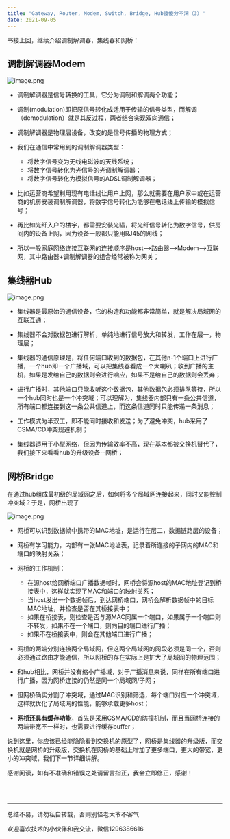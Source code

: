 ```yaml
---
title: "Gateway, Router, Modem, Switch, Bridge, Hub傻傻分不清（3）"
date: 2021-09-05
---
```



书接上回，继续介绍调制解调器，集线器和网桥：

## 调制解调器Modem

![image.png](https://p9-juejin.byteimg.com/tos-cn-i-k3u1fbpfcp/55c35c3a37a74b9f8211dfea409300aa~tplv-k3u1fbpfcp-watermark.image)

- 调制解调器是信号转换的工具，它分为调制和解调两个功能；
- 调制(modulation)即把原信号转化成适用于传输的信号类型，而解调（demodulation）就是其反过程，两者结合实现双向通信；

- 调制解调器是物理层设备，改变的是信号传播的物理方式；

- 我们在通信中常用到的调制解调器类型：
    - 将数字信号变为无线电磁波的天线系统；
    - 将数字信号转化为光信号的光调制解调器；
    - 将数字信号转化为模拟信号的ADSL调制解调器；
    
- 比如运营商希望利用现有电话线让用户上网，那么就需要在用户家中或在运营商的机房安装调制解调器，将数字信号转化为能够在电话线上传输的模拟信号；

- 再比如光纤入户的楼宇，都需要安装光猫，将光纤信号转化为数字信号，供房间内的设备上网，因为设备一般都只能用RJ45的网线；

- 所以一般家庭网络连接互联网的连接顺序是host-->路由器-->Modem-->互联网，其中路由器+调制解调器的组合经常被称为网关；

 
## **集线器Hub**

![image.png](https://p9-juejin.byteimg.com/tos-cn-i-k3u1fbpfcp/1c34f4e73ec94c06b7d1e6367dc0adf7~tplv-k3u1fbpfcp-watermark.image)

- 集线器是最原始的通信设备，它的构造和功能都非常简单，就是解决局域网的互联互通；

- 集线器不会对数据包进行解析，单纯地进行信号放大和转发，工作在层一，物理层；

- 集线器的通信原理是，将任何端口收到的数据包，在其他n-1个端口上进行广播，一个hub即一个广播域，可以把集线器看成一个大喇叭；收到广播的主机，如果是发给自己的数据则会进行响应，如果不是给自己的数据则会丢弃；

- 进行广播时，其他端口只能收听这个数据包，其他数据包必须排队等待，所以一个hub同时也是一个冲突域；可以理解为，集线器内部只有一条公共信道，所有端口都连接到这一条公共信道上，而这条信道同时只能传递一条消息；

- 工作模式为半双工，即不能同时接收和发送；为了避免冲突，hub采用了CSMA/CD冲突规避机制；

- 集线器适用于小型网络，但因为传输效率不高，现在基本都被交换机替代了，我们接下来看看hub的升级设备--网桥；

## 网桥Bridge
在通过hub组成最初级的局域网之后，如何将多个局域网连接起来，同时又能控制冲突域？于是，网桥出现了

![image.png](https://p6-juejin.byteimg.com/tos-cn-i-k3u1fbpfcp/331715cc0e814a2e9823577525f43447~tplv-k3u1fbpfcp-watermark.image)

- 网桥可以识别数据帧中携带的MAC地址，是运行在层二，数据链路层的设备；

- 网桥有学习能力，内部有一张MAC地址表，记录着所连接的子网内的MAC和端口的映射关系；
- 网桥的工作机制：
    - 在源host给网桥端口广播数据帧时，网桥会将源host的MAC地址登记到桥接表中，这样就实现了MAC和端口的映射关系；
    - 当host发出一个数据帧后，到达网桥端口，网桥会解析数据帧中的目标MAC地址，并检查是否在其桥接表中；
    - 如果在桥接表，则检查是否与源MAC同属一个端口，如果属于一个端口则不转发，如果不在一个端口，则向目的端口进行广播；
    - 如果不在桥接表中，则会在其他端口进行广播；
    
- 网桥的两端分别连接两个局域网，但这两个局域网的网段必须是同一个，否则必须通过路由才能通信，所以网桥的存在实际上是扩大了局域网的物理范围；
- 和hub相比，网桥并没有缩小广播域，对于广播消息来说，同样在所有端口进行广播，因为网桥连接的仍然是同一个局域网/子网；
- 但网桥确实分割了冲突域，通过MAC识别和筛选，每个端口对应一个冲突域，这样就优化了局域网的性能，能够承载更多host；

- **网桥还具有缓存功能**，首先是采用CSMA/CD的防撞机制，而且当网桥连接的两端带宽不一样时，也需要进行缓存buffer；

说到这里，你应该已经能隐隐看到交换机的原型了，网桥是集线器的升级版，而交换机就是网桥的升级版，交换机在网桥的基础上增加了更多端口，更大的带宽，更小的冲突域，我们下一节详细讲解。


感谢阅读，如有不准确和错误之处请留言指正，我会立即修正，感谢！

<br/>
<br/>
<hr/>



总结不易，请勿私自转载，否则别怪老大爷不客气

欢迎喜欢技术的小伙伴和我交流，微信1296386616

